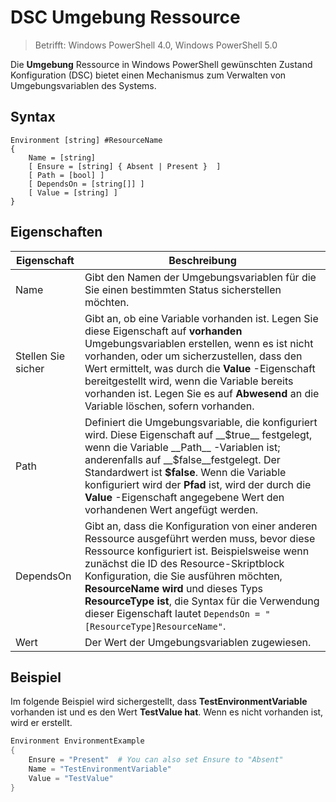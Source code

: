 # DSC Umgebung Ressource

> Betrifft: Windows PowerShell 4.0, Windows PowerShell 5.0

Die __Umgebung__ Ressource in Windows PowerShell gewünschten Zustand Konfiguration (DSC) bietet einen Mechanismus zum Verwalten von Umgebungsvariablen des Systems.

## Syntax
``` mof
Environment [string] #ResourceName
{
    Name = [string]
    [ Ensure = [string] { Absent | Present }  ]
    [ Path = [bool] ]
    [ DependsOn = [string[]] ]
    [ Value = [string] ]
}
```

## Eigenschaften

|  Eigenschaft  |  Beschreibung   | 
|---|---| 
| Name| Gibt den Namen der Umgebungsvariablen für die Sie einen bestimmten Status sicherstellen möchten.| 
| Stellen Sie sicher| Gibt an, ob eine Variable vorhanden ist. Legen Sie diese Eigenschaft auf __vorhanden__ Umgebungsvariablen erstellen, wenn es ist nicht vorhanden, oder um sicherzustellen, dass den Wert ermittelt, was durch die __Value__ -Eigenschaft bereitgestellt wird, wenn die Variable bereits vorhanden ist. Legen Sie es auf __Abwesend__ an die Variable löschen, sofern vorhanden.| 
| Path| Definiert die Umgebungsvariable, die konfiguriert wird. Diese Eigenschaft auf __$true__ festgelegt, wenn die Variable __Path__ -Variablen ist; anderenfalls auf __$false__festgelegt. Der Standardwert ist __$false__. Wenn die Variable konfiguriert wird der __Pfad__ ist, wird der durch die __Value__ -Eigenschaft angegebene Wert den vorhandenen Wert angefügt werden.| 
| DependsOn | Gibt an, dass die Konfiguration von einer anderen Ressource ausgeführt werden muss, bevor diese Ressource konfiguriert ist. Beispielsweise wenn zunächst die ID des Resource-Skriptblock Konfiguration, die Sie ausführen möchten, __ResourceName wird__ und dieses Typs __ResourceType ist__, die Syntax für die Verwendung dieser Eigenschaft lautet `DependsOn = "[ResourceType]ResourceName"`.| 
| Wert| Der Wert der Umgebungsvariablen zugewiesen.| 

## Beispiel

Im folgende Beispiel wird sichergestellt, dass __TestEnvironmentVariable__ vorhanden ist und es den Wert __TestValue hat__. Wenn es nicht vorhanden ist, wird er erstellt.

```powershell
Environment EnvironmentExample
{
    Ensure = "Present"  # You can also set Ensure to "Absent"
    Name = "TestEnvironmentVariable"
    Value = "TestValue"
}
```
